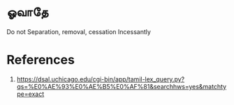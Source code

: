 # ஓவாதே

Do not Separation, removal, cessation
Incessantly

# References
1. https://dsal.uchicago.edu/cgi-bin/app/tamil-lex_query.py?qs=%E0%AE%93%E0%AE%B5%E0%AF%81&searchhws=yes&matchtype=exact
